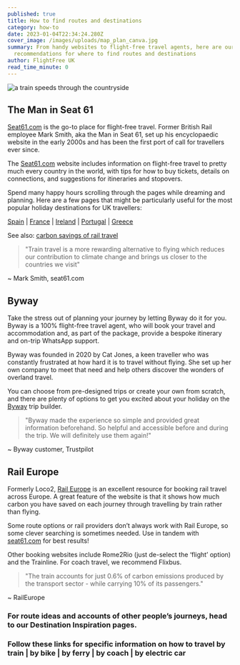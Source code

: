 ```yaml
---
published: true
title: How to find routes and destinations
category: how-to
date: 2023-01-04T22:34:24.280Z
cover_image: /images/uploads/map_plan_canva.jpg
summary: From handy websites to flight-free travel agents, here are our top
  recommendations for where to find routes and destinations
author: FlightFree UK
read_time_minute: 0
---
```

![a train speeds through the countryside](/images/uploads/train_countryside_canva.jpg)

## The Man in Seat 61

[Seat61.com](https://www.seat61.com/) is the go-to place for flight-free travel. Former British Rail employee Mark Smith, aka the Man in Seat 61, set up his encyclopaedic website in the early 2000s and has been the first port of call for travellers ever since. 

The [Seat61.com](https://www.seat61.com/) website includes information on flight-free travel to pretty much every country in the world, with tips for how to buy tickets, details on connections, and suggestions for itineraries and stopovers. 

Spend many happy hours scrolling through the pages while dreaming and planning. Here are a few pages that might be particularly useful for the most popular holiday destinations for UK travellers: 

[Spain](https://www.seat61.com/Spain.htm) | [France](https://www.seat61.com/France.htm) | [Ireland](https://www.seat61.com/train-and-ferry-to-dublin.htm) | [Portugal](https://www.seat61.com/Portugal.htm) | [Greece](https://www.seat61.com/Greece.htm)

See also: [carbon savings of rail travel](https://www.seat61.com/CO2flights)

> "Train travel is a more rewarding alternative to flying which reduces our contribution to climate change and brings us closer to the countries we visit" 

~ Mark Smith, seat61.com

## Byway

Take the stress out of planning your journey by letting Byway do it for you. Byway is a 100% flight-free travel agent, who will book your travel and accommodation and, as part of the package, provide a bespoke itinerary and on-trip WhatsApp support.

Byway was founded in 2020 by Cat Jones, a keen traveller who was constantly frustrated at how hard it is to travel without flying. She set up her own company to meet that need and help others discover the wonders of overland travel. 

You can choose from pre-designed trips or create your own from scratch, and there are plenty of options to get you excited about your holiday on the [Byway](https://www.byway.travel/) trip builder. 

> "Byway made the experience so simple and provided great information beforehand. So helpful and accessible before and during the trip. We will definitely use them again!" 

~ Byway customer, Trustpilot

## Rail Europe

Formerly Loco2, [Rail Europe](https://raileurope.com/) is an excellent resource for booking rail travel across Europe. A great feature of the website is that it shows how much carbon you have saved on each journey through travelling by train rather than flying. 

Some route options or rail providers don’t always work with Rail Europe, so some clever searching is sometimes needed. Use in tandem with [seat61.com](http://seat61.com) for best results! 

Other booking websites include Rome2Rio (just de-select the ‘flight’ option) and the Trainline. For coach travel, we recommend Flixbus.

> "The train accounts for just 0.6% of carbon emissions produced by the transport sector - while carrying 10% of its passengers." 

~ RailEurope

### For route ideas and accounts of other people’s journeys, head to our Destination Inspiration pages.

### Follow these links for specific information on how to travel by train | by bike | by ferry | by coach | by electric car